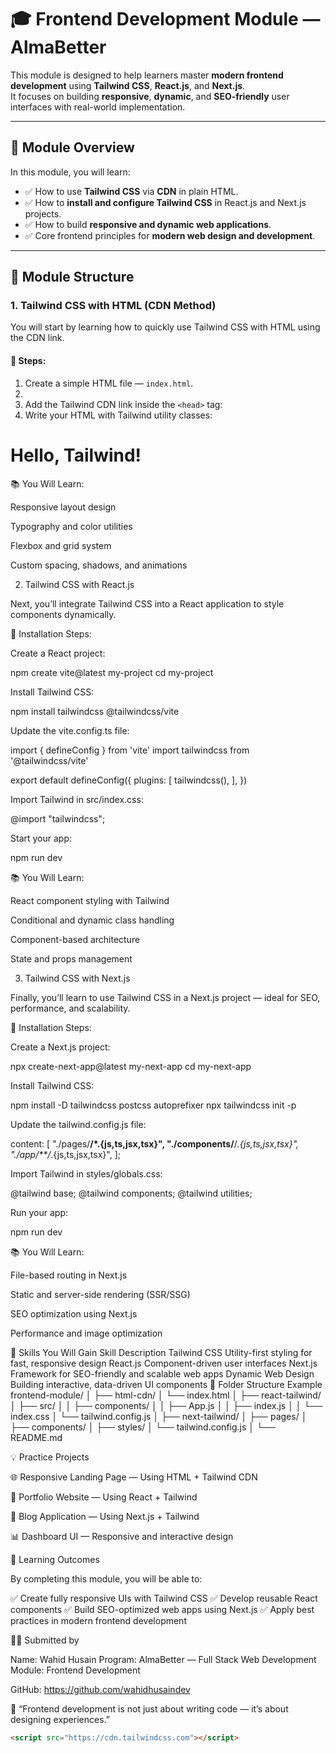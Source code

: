 # 🎓 Frontend Development Module — AlmaBetter

This module is designed to help learners master **modern frontend development** using **Tailwind CSS**, **React.js**, and **Next.js**.  
It focuses on building **responsive**, **dynamic**, and **SEO-friendly** user interfaces with real-world implementation.

---

## 📘 Module Overview

In this module, you will learn:

- ✅ How to use **Tailwind CSS** via **CDN** in plain HTML.  
- ✅ How to **install and configure Tailwind CSS** in React.js and Next.js projects.  
- ✅ How to build **responsive and dynamic web applications**.  
- ✅ Core frontend principles for **modern web design and development**.

---

## 🧩 Module Structure

### 1. **Tailwind CSS with HTML (CDN Method)**

You will start by learning how to quickly use Tailwind CSS with HTML using the CDN link.

#### 🧠 Steps:
1. Create a simple HTML file — `index.html`.
2.  <script src="https://cdn.jsdelivr.net/npm/@tailwindcss/browser@4"></script>
3. Add the Tailwind CDN link inside the `<head>` tag:
4. Write your HTML with Tailwind utility classes:

<h1 class="text-4xl font-bold text-blue-600">Hello, Tailwind!</h1>

📚 You Will Learn:

Responsive layout design

Typography and color utilities

Flexbox and grid system

Custom spacing, shadows, and animations

2. Tailwind CSS with React.js

Next, you’ll integrate Tailwind CSS into a React application to style components dynamically.

🧠 Installation Steps:

Create a React project:

npm create vite@latest my-project
cd my-project


Install Tailwind CSS:

npm install tailwindcss @tailwindcss/vite


Update the vite.config.ts file:

import { defineConfig } from 'vite'
import tailwindcss from '@tailwindcss/vite'

export default defineConfig({
  plugins: [
    tailwindcss(),
  ],
})


Import Tailwind in src/index.css:

@import "tailwindcss";


Start your app:

npm run dev

📚 You Will Learn:

React component styling with Tailwind

Conditional and dynamic class handling

Component-based architecture

State and props management

3. Tailwind CSS with Next.js

Finally, you’ll learn to use Tailwind CSS in a Next.js project — ideal for SEO, performance, and scalability.

🧠 Installation Steps:

Create a Next.js project:

npx create-next-app@latest my-next-app
cd my-next-app


Install Tailwind CSS:

npm install -D tailwindcss postcss autoprefixer
npx tailwindcss init -p


Update the tailwind.config.js file:

content: [
  "./pages/**/*.{js,ts,jsx,tsx}",
  "./components/**/*.{js,ts,jsx,tsx}",
  "./app/**/*.{js,ts,jsx,tsx}",
];


Import Tailwind in styles/globals.css:

@tailwind base;
@tailwind components;
@tailwind utilities;


Run your app:

npm run dev

📚 You Will Learn:

File-based routing in Next.js

Static and server-side rendering (SSR/SSG)

SEO optimization using Next.js

Performance and image optimization

🧠 Skills You Will Gain
Skill	Description
Tailwind CSS	Utility-first styling for fast, responsive design
React.js	Component-driven user interfaces
Next.js	Framework for SEO-friendly and scalable web apps
Dynamic Web Design	Building interactive, data-driven UI components
🧱 Folder Structure Example
frontend-module/
│
├── html-cdn/
│   └── index.html
│
├── react-tailwind/
│   ├── src/
│   │   ├── components/
│   │   ├── App.js
│   │   ├── index.js
│   │   └── index.css
│   └── tailwind.config.js
│
├── next-tailwind/
│   ├── pages/
│   ├── components/
│   ├── styles/
│   └── tailwind.config.js
│
└── README.md

💡 Practice Projects

🌐 Responsive Landing Page — Using HTML + Tailwind CDN

🧭 Portfolio Website — Using React + Tailwind

📰 Blog Application — Using Next.js + Tailwind

📊 Dashboard UI — Responsive and interactive design

🏁 Learning Outcomes

By completing this module, you will be able to:

✅ Create fully responsive UIs with Tailwind CSS
✅ Develop reusable React components
✅ Build SEO-optimized web apps using Next.js
✅ Apply best practices in modern frontend development

👨‍💻 Submitted by

Name: Wahid Husain
Program: AlmaBetter — Full Stack Web Development
Module: Frontend Development

GitHub: https://github.com/wahidhusaindev

💬 “Frontend development is not just about writing code — it’s about designing experiences.”
   ```html
   <script src="https://cdn.tailwindcss.com"></script>
